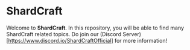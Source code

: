 # ShardCraft
Welcome to **ShardCraft**. In this repository, you will be able to find many ShardCraft related topics.
Do join our (Discord Server)[https://www.discord.io/ShardCraftOfficial] for more information!
